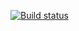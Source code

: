 [![Build status](https://ci.appveyor.com/api/projects/status/6vixklr4y47knu2b?svg=true)](https://ci.appveyor.com/project/LevVolkov/testingweb)
